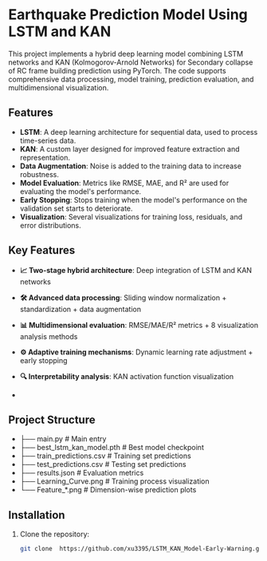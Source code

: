 # Earthquake Prediction Model Using LSTM and KAN

This project implements a hybrid deep learning model combining LSTM networks and KAN (Kolmogorov-Arnold Networks) for Secondary collapse of RC frame building prediction using PyTorch. The code supports comprehensive data processing, model training, prediction evaluation, and multidimensional visualization.
## Features

- **LSTM**: A deep learning architecture for sequential data, used to process time-series data.
- **KAN**: A custom layer designed for improved feature extraction and representation.
- **Data Augmentation**: Noise is added to the training data to increase robustness.
- **Model Evaluation**: Metrics like RMSE, MAE, and R² are used for evaluating the model's performance.
- **Early Stopping**: Stops training when the model's performance on the validation set starts to deteriorate.
- **Visualization**: Several visualizations for training loss, residuals, and error distributions.

## Key Features
- **📈 Two-stage hybrid architecture**: Deep integration of LSTM and KAN networks
- **🛠️ Advanced data processing**: Sliding window normalization + standardization + data augmentation
- **📊 Multidimensional evaluation**: RMSE/MAE/R² metrics + 8 visualization analysis methods
- **⚙️ Adaptive training mechanisms**: Dynamic learning rate adjustment + early stopping
- **🔍 Interpretability analysis**: KAN activation function visualization

- 
## Project Structure
-  ├── main.py                 # Main entry
- ├── best_lstm_kan_model.pth # Best model checkpoint
- ├── train_predictions.csv   # Training set predictions
-  ├── test_predictions.csv    # Testing set predictions
-  ├── results.json            # Evaluation metrics
-  ├── Learning_Curve.png      # Training process visualization
-  └── Feature_*.png           # Dimension-wise prediction plots



## Installation

1. Clone the repository:
   ```bash
   git clone  https://github.com/xu3395/LSTM_KAN_Model-Early-Warning.git
